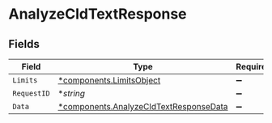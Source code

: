 # AnalyzeCldTextResponse


## Fields

| Field                                                                                           | Type                                                                                            | Required                                                                                        | Description                                                                                     | Example                                                                                         |
| ----------------------------------------------------------------------------------------------- | ----------------------------------------------------------------------------------------------- | ----------------------------------------------------------------------------------------------- | ----------------------------------------------------------------------------------------------- | ----------------------------------------------------------------------------------------------- |
| `Limits`                                                                                        | [*components.LimitsObject](../../models/components/limitsobject.md)                             | :heavy_minus_sign:                                                                              | N/A                                                                                             |                                                                                                 |
| `RequestID`                                                                                     | **string*                                                                                       | :heavy_minus_sign:                                                                              | N/A                                                                                             | 17c3b70c5096df0e77e838323abb7029                                                                |
| `Data`                                                                                          | [*components.AnalyzeCldTextResponseData](../../models/components/analyzecldtextresponsedata.md) | :heavy_minus_sign:                                                                              | N/A                                                                                             |                                                                                                 |